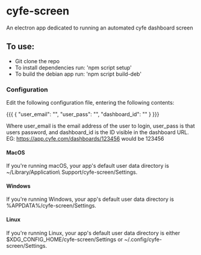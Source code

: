 # cyfe-screen

An electron app dedicated to running an automated cyfe dashboard screen

## To use:

- Git clone the repo
- To install dependencies run: 'npm script setup'
- To build the debian app run: 'npm script build-deb'
  
### Configuration


Edit the following configuration file, entering the following contents:

{{{
{
    "user_email": "",
    "user_pass": "",
    "dashboard_id": ""
}
}}}

Where user_email is the email address of the user to login, user_pass is that users password, and dashboard_id is the ID visible in the dashboard URL.
EG: https://app.cyfe.com/dashboards/123456 would be 123456

#### MacOS

If you're running macOS, your app's default user data directory is ~/Library/Application\ Support/cyfe-screen/Settings.

#### Windows

If you're running Windows, your app's default user data directory is %APPDATA%/cyfe-screen/Settings.

#### Linux

If you're running Linux, your app's default user data directory is either $XDG_CONFIG_HOME/cyfe-screen/Settings or ~/.config/cyfe-screen/Settings.
